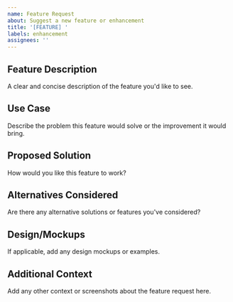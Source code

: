 ```yaml
---
name: Feature Request
about: Suggest a new feature or enhancement
title: '[FEATURE] '
labels: enhancement
assignees: ''
---
```


## Feature Description
A clear and concise description of the feature you'd like to see.

## Use Case
Describe the problem this feature would solve or the improvement it would bring.

## Proposed Solution
How would you like this feature to work?

## Alternatives Considered
Are there any alternative solutions or features you've considered?

## Design/Mockups
If applicable, add any design mockups or examples.

## Additional Context
Add any other context or screenshots about the feature request here.

